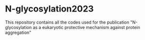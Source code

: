 # N-glycosylation2023
This repository contains all the codes used for the publication "N-glycosylation as a eukaryotic protective mechanism against protein aggregation"
